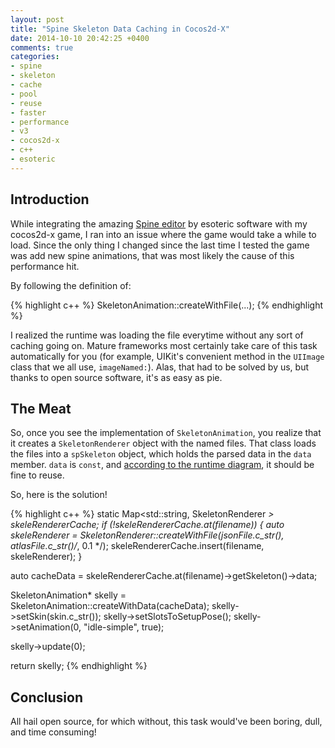 ```yaml
---
layout: post
title: "Spine Skeleton Data Caching in Cocos2d-X"
date: 2014-10-10 20:42:25 +0400
comments: true
categories: 
- spine
- skeleton
- cache
- pool
- reuse
- faster
- performance
- v3
- cocos2d-x
- c++
- esoteric
---
```


## Introduction

While integrating the amazing [Spine editor](http://esotericsoftware.com/) by esoteric software with my cocos2d-x game, I ran into an issue where the game would take a while to load. Since the only thing I changed since the last time I tested the game was add new spine animations, that was most likely the cause of this performance hit.

By following the definition of:

{% highlight c++ %}
SkeletonAnimation::createWithFile(...);
{% endhighlight %}

I realized the runtime was loading the file everytime without any sort of caching going on. Mature frameworks most certainly take care of this task automatically for you (for example, UIKit's convenient method in the `UIImage` class that we all use, `imageNamed:`). Alas, that had to be solved by us, but thanks to open source software, it's as easy as pie.

## The Meat

So, once you see the implementation of `SkeletonAnimation`, you realize that it creates a `SkeletonRenderer` object with the named files. That class loads the files into a `spSkeleton` object, which holds the parsed data in the `data` member. `data` is `const`, and [according to the runtime diagram](http://esotericsoftware.com/files/runtime-diagram.png), it should be fine to reuse.

So, here is the solution!

{% highlight c++ %}
static Map<std::string, SkeletonRenderer *> skeleRendererCache;
if (!skeleRendererCache.at(filename))
{
    auto skeleRenderer = SkeletonRenderer::createWithFile(jsonFile.c_str(), atlasFile.c_str()/*,  0.1 */);
    skeleRendererCache.insert(filename, skeleRenderer);
}

auto cacheData = skeleRendererCache.at(filename)->getSkeleton()->data;

SkeletonAnimation* skelly = SkeletonAnimation::createWithData(cacheData);
skelly->setSkin(skin.c_str());
skelly->setSlotsToSetupPose();
skelly->setAnimation(0, "idle-simple", true);

skelly->update(0);

return skelly;
{% endhighlight %}

## Conclusion

All hail open source, for which without, this task would've been boring, dull, and time consuming!


